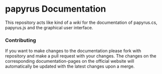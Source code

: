 # papyrus Documentation
This repository acts like kind of a _wiki_ for the documentation of papyrus.cs, papyrus.js and the graphical user interface.

### Contributing
If you want to make changes to the documentation please fork with repository and make a pull request with your changes. The changes on the corresponding documentation-pages on the official website will automatically be updated with the latest changes upon a merge.